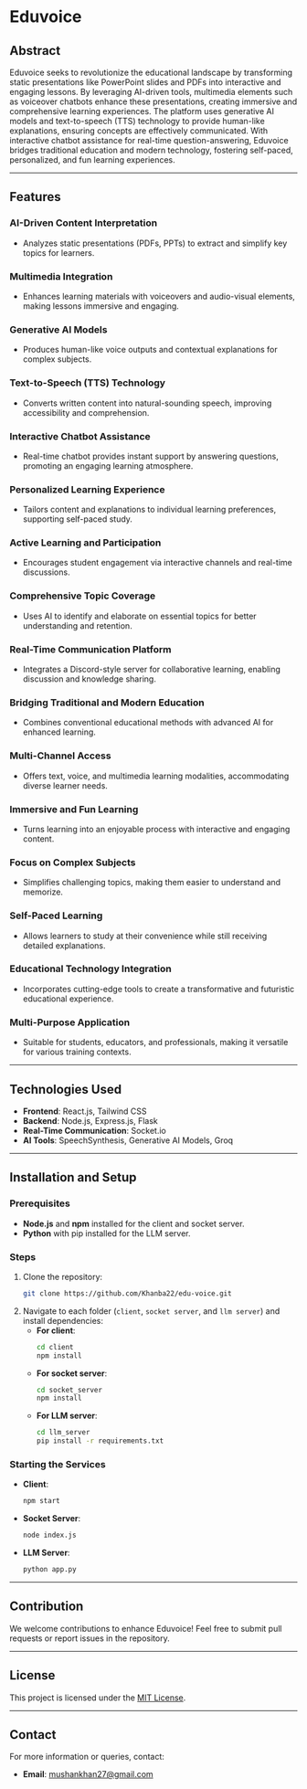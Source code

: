 # Eduvoice

## Abstract
Eduvoice seeks to revolutionize the educational landscape by transforming static presentations like PowerPoint slides and PDFs into interactive and engaging lessons. By leveraging AI-driven tools, multimedia elements such as voiceover chatbots enhance these presentations, creating immersive and comprehensive learning experiences. The platform uses generative AI models and text-to-speech (TTS) technology to provide human-like explanations, ensuring concepts are effectively communicated. With interactive chatbot assistance for real-time question-answering, Eduvoice bridges traditional education and modern technology, fostering self-paced, personalized, and fun learning experiences.

---

## Features

### AI-Driven Content Interpretation
- Analyzes static presentations (PDFs, PPTs) to extract and simplify key topics for learners.

### Multimedia Integration
- Enhances learning materials with voiceovers and audio-visual elements, making lessons immersive and engaging.

### Generative AI Models
- Produces human-like voice outputs and contextual explanations for complex subjects.

### Text-to-Speech (TTS) Technology
- Converts written content into natural-sounding speech, improving accessibility and comprehension.

### Interactive Chatbot Assistance
- Real-time chatbot provides instant support by answering questions, promoting an engaging learning atmosphere.

### Personalized Learning Experience
- Tailors content and explanations to individual learning preferences, supporting self-paced study.

### Active Learning and Participation
- Encourages student engagement via interactive channels and real-time discussions.

### Comprehensive Topic Coverage
- Uses AI to identify and elaborate on essential topics for better understanding and retention.

### Real-Time Communication Platform
- Integrates a Discord-style server for collaborative learning, enabling discussion and knowledge sharing.

### Bridging Traditional and Modern Education
- Combines conventional educational methods with advanced AI for enhanced learning.

### Multi-Channel Access
- Offers text, voice, and multimedia learning modalities, accommodating diverse learner needs.

### Immersive and Fun Learning
- Turns learning into an enjoyable process with interactive and engaging content.

### Focus on Complex Subjects
- Simplifies challenging topics, making them easier to understand and memorize.

### Self-Paced Learning
- Allows learners to study at their convenience while still receiving detailed explanations.

### Educational Technology Integration
- Incorporates cutting-edge tools to create a transformative and futuristic educational experience.

### Multi-Purpose Application
- Suitable for students, educators, and professionals, making it versatile for various training contexts.

---

## Technologies Used
- **Frontend**: React.js, Tailwind CSS
- **Backend**: Node.js, Express.js, Flask
- **Real-Time Communication**: Socket.io
- **AI Tools**: SpeechSynthesis, Generative AI Models, Groq

---

## Installation and Setup

### Prerequisites
- **Node.js** and **npm** installed for the client and socket server.
- **Python** with pip installed for the LLM server.

### Steps
1. Clone the repository:
   ```bash
   git clone https://github.com/Khanba22/edu-voice.git
   ```
2. Navigate to each folder (`client`, `socket server`, and `llm server`) and install dependencies:
   - **For client**:
     ```bash
     cd client
     npm install
     ```
   - **For socket server**:
     ```bash
     cd socket_server
     npm install
     ```
   - **For LLM server**:
     ```bash
     cd llm_server
     pip install -r requirements.txt
     ```

### Starting the Services
- **Client**:
  ```bash
  npm start
  ```
- **Socket Server**:
  ```bash
  node index.js
  ```
- **LLM Server**:
  ```bash
  python app.py
  ```

---

## Contribution
We welcome contributions to enhance Eduvoice! Feel free to submit pull requests or report issues in the repository.

---

## License
This project is licensed under the [MIT License](LICENSE).

---

## Contact
For more information or queries, contact:
- **Email**: mushankhan27@gmail.com 

